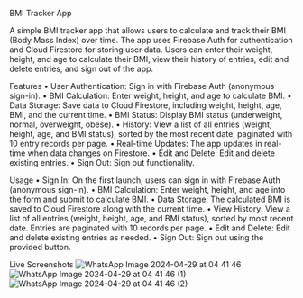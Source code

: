 BMI Tracker App

A simple BMI tracker app that allows users to calculate and track their BMI (Body Mass Index) over time. The app uses Firebase Auth for authentication and Cloud Firestore for storing user data. Users can enter their weight, height, and age to calculate their BMI, view their history of entries, edit and delete entries, and sign out of the app.

Features
 • User Authentication: Sign in with Firebase Auth (anonymous sign-in).
 • BMI Calculation: Enter weight, height, and age to calculate BMI.
 • Data Storage: Save data to Cloud Firestore, including weight, height, age, BMI, and the current time.
 • BMI Status: Display BMI status (underweight, normal, overweight, obese).
 • History: View a list of all entries (weight, height, age, and BMI status), sorted by the most recent date, paginated with 10 entry records per page.
 • Real-time Updates: The app updates in real-time when data changes on Firestore.
 • Edit and Delete: Edit and delete existing entries.
 • Sign Out: Sign out functionality.

Usage
 • Sign In: On the first launch, users can sign in with Firebase Auth (anonymous sign-in).
 • BMI Calculation: Enter weight, height, and age into the form and submit to calculate BMI.
 • Data Storage: The calculated BMI is saved to Cloud Firestore along with the current time.
 • View History: View a list of all entries (weight, height, age, and BMI status), sorted by most recent date. Entries are paginated with 10 records per page.
 • Edit and Delete: Edit and delete existing entries as needed.
 • Sign Out: Sign out using the provided button.

Live Screenshots 
![WhatsApp Image 2024-04-29 at 04 41 46](https://github.com/MahmooudDarwish/bmi_calculator/assets/147933220/45852ee9-149a-4e35-ac37-35765e5563fa)
![WhatsApp Image 2024-04-29 at 04 41 46 (1)](https://github.com/MahmooudDarwish/bmi_calculator/assets/147933220/5d5dcd32-7902-46b1-b5d1-0fc104e268db)
![WhatsApp Image 2024-04-29 at 04 41 46 (2)](https://github.com/MahmooudDarwish/bmi_calculator/assets/147933220/10dc1a47-84c1-487b-9841-e86a3d52876a)
